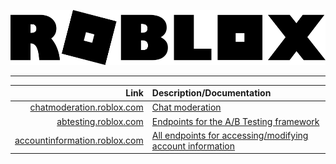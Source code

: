 ![](https://github.com/NoTwistedHere/Roblox-Apis/blob/main/Images/Roblox_Logo.png)

<hr/>

| Link | Description/Documentation |
| -: | :- |
| [chatmoderation.roblox.com](https://chatmoderation.roblox.com) | [Chat moderation](https://github.com/NoTwistedHere/Roblox-Apis/blob/main/Documentations/chatmoderation.roblox.com.md) |
| [abtesting.roblox.com](https://abtesting.roblox.com) | [Endpoints for the A/B Testing framework](https://github.com/NoTwistedHere/Roblox-Apis/blob/main/Documentations/abtesting.roblox.com.md) |
| [accountinformation.roblox.com](https://accountinformation.roblox.com) | [All endpoints for accessing/modifying account information](https://github.com/NoTwistedHere/Roblox-Apis/blob/main/Documentations/accountinformation.roblox.com.md) |